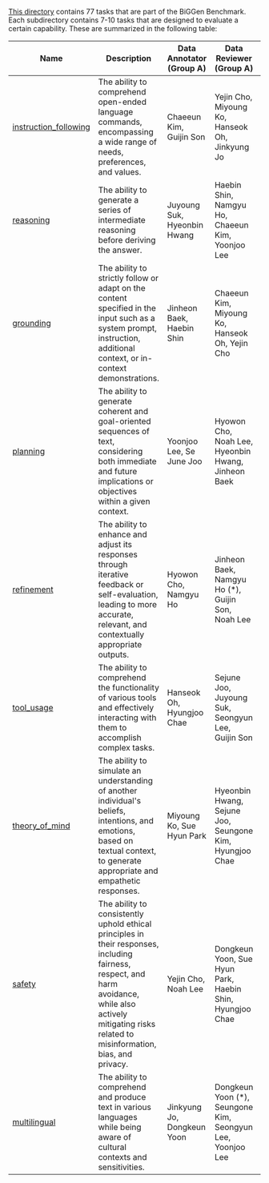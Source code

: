 [This directory](./) contains 77 tasks that are part of the BiGGen Benchmark. Each subdirectory contains 7-10 tasks that are designed to evaluate a certain capability. These are summarized in the following table:

Name | Description | Data Annotator (Group A) | Data Reviewer (Group A) | Data Annotator (Group B)
---- | ----------- | -------------------- | -------------------- | -------------------- |
[instruction_following](instruction_following/) | The ability to comprehend open-ended language commands, encompassing a wide range of needs, preferences, and values. | Chaeeun Kim, Guijin Son | Yejin Cho, Miyoung Ko, Hanseok Oh, Jinkyung Jo | ? |
[reasoning](reasoning/) | The ability to generate a series of intermediate reasoning before deriving the answer. | Juyoung Suk, Hyeonbin Hwang | Haebin Shin, Namgyu Ho, Chaeeun Kim, Yoonjoo Lee | ? |
[grounding](grounding/) | The ability to strictly follow or adapt on the content specified in the input such as a system prompt, instruction, additional context, or in-context demonstrations. | Jinheon Baek, Haebin Shin | Chaeeun Kim, Miyoung Ko, Hanseok Oh, Yejin Cho | ? |
[planning](planning/) | The ability to generate coherent and goal-oriented sequences of text, considering both immediate and future implications or objectives within a given context. | Yoonjoo Lee, Se June Joo | Hyowon Cho, Noah Lee, Hyeonbin Hwang, Jinheon Baek | ? |
[refinement](refinement/) | The ability to enhance and adjust its responses through iterative feedback or self-evaluation, leading to more accurate, relevant, and contextually appropriate outputs. | Hyowon Cho, Namgyu Ho | Jinheon Baek, Namgyu Ho (*), Guijin Son, Noah Lee | ? |
[tool_usage](tool_usage/) | The ability to comprehend the functionality of various tools and effectively interacting with them to accomplish complex tasks. | Hanseok Oh, Hyungjoo Chae | Sejune Joo, Juyoung Suk, Seongyun Lee, Guijin Son | ? |
[theory_of_mind](theory_of_mind/) | The ability to simulate an understanding of another individual's beliefs, intentions, and emotions, based on textual context, to generate appropriate and empathetic responses. | Miyoung Ko, Sue Hyun Park | Hyeonbin Hwang, Sejune Joo, Seungone Kim, Hyungjoo Chae | ? |
[safety](safety/) | The ability to consistently uphold ethical principles in their responses, including fairness, respect, and harm avoidance, while also actively mitigating risks related to misinformation, bias, and privacy. | Yejin Cho, Noah Lee | Dongkeun Yoon, Sue Hyun Park, Haebin Shin, Hyungjoo Chae | ? |
[multilingual](multilingual/) | The ability to comprehend and produce text in various languages while being aware of cultural contexts and sensitivities. | Jinkyung Jo, Dongkeun Yoon | Dongkeun Yoon (*), Seungone Kim, Seongyun Lee, Yoonjoo Lee | ? |
